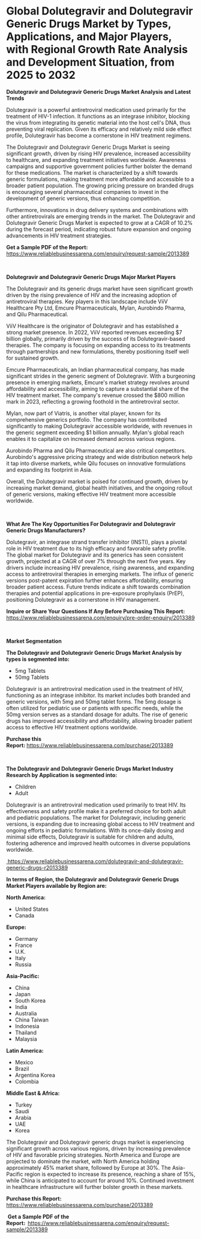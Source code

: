 <p><h1>Global Dolutegravir and Dolutegravir Generic Drugs Market by Types, Applications, and Major Players, with Regional Growth Rate Analysis and Development Situation, from 2025 to 2032</h1></p><p><strong>Dolutegravir and Dolutegravir Generic Drugs Market Analysis and Latest Trends</strong></p>
<p><p>Dolutegravir is a powerful antiretroviral medication used primarily for the treatment of HIV-1 infection. It functions as an integrase inhibitor, blocking the virus from integrating its genetic material into the host cell's DNA, thus preventing viral replication. Given its efficacy and relatively mild side effect profile, Dolutegravir has become a cornerstone in HIV treatment regimens.</p><p>The Dolutegravir and Dolutegravir Generic Drugs Market is seeing significant growth, driven by rising HIV prevalence, increased accessibility to healthcare, and expanding treatment initiatives worldwide. Awareness campaigns and supportive government policies further bolster the demand for these medications. The market is characterized by a shift towards generic formulations, making treatment more affordable and accessible to a broader patient population. The growing pricing pressure on branded drugs is encouraging several pharmaceutical companies to invest in the development of generic versions, thus enhancing competition.</p><p>Furthermore, innovations in drug delivery systems and combinations with other antiretrovirals are emerging trends in the market. The Dolutegravir and Dolutegravir Generic Drugs Market is expected to grow at a CAGR of 10.2% during the forecast period, indicating robust future expansion and ongoing advancements in HIV treatment strategies.</p></p>
<p><strong>Get a Sample PDF of the Report:&nbsp;</strong> <a href="https://www.reliablebusinessarena.com/enquiry/request-sample/2013389?utm_campaign=3355&utm_medium=2&utm_source=Github&utm_content=ia&utm_term=19042025&utm_id=dolutegravir-and-dolutegravir-generic-drugs">https://www.reliablebusinessarena.com/enquiry/request-sample/2013389</a></p>
<p>&nbsp;</p>
<p><strong>Dolutegravir and Dolutegravir Generic Drugs Major Market Players</strong></p>
<p><p>The Dolutegravir and its generic drugs market have seen significant growth driven by the rising prevalence of HIV and the increasing adoption of antiretroviral therapies. Key players in this landscape include ViiV Healthcare Pty Ltd, Emcure Pharmaceuticals, Mylan, Aurobindo Pharma, and Qilu Pharmaceutical.</p><p>ViiV Healthcare is the originator of Dolutegravir and has established a strong market presence. In 2022, ViiV reported revenues exceeding $7 billion globally, primarily driven by the success of its Dolutegravir-based therapies. The company is focusing on expanding access to its treatments through partnerships and new formulations, thereby positioning itself well for sustained growth.</p><p>Emcure Pharmaceuticals, an Indian pharmaceutical company, has made significant strides in the generic segment of Dolutegravir. With a burgeoning presence in emerging markets, Emcure's market strategy revolves around affordability and accessibility, aiming to capture a substantial share of the HIV treatment market. The company's revenue crossed the $800 million mark in 2023, reflecting a growing foothold in the antiretroviral sector.</p><p>Mylan, now part of Viatris, is another vital player, known for its comprehensive generics portfolio. The company has contributed significantly to making Dolutegravir accessible worldwide, with revenues in the generic segment exceeding $1 billion annually. Mylan's global reach enables it to capitalize on increased demand across various regions.</p><p>Aurobindo Pharma and Qilu Pharmaceutical are also critical competitors. Aurobindo's aggressive pricing strategy and wide distribution network help it tap into diverse markets, while Qilu focuses on innovative formulations and expanding its footprint in Asia.</p><p>Overall, the Dolutegravir market is poised for continued growth, driven by increasing market demand, global health initiatives, and the ongoing rollout of generic versions, making effective HIV treatment more accessible worldwide.</p></p>
<p>&nbsp;</p>
<p><strong>What Are The Key Opportunities For Dolutegravir and Dolutegravir Generic Drugs Manufacturers?</strong></p>
<p><p>Dolutegravir, an integrase strand transfer inhibitor (INSTI), plays a pivotal role in HIV treatment due to its high efficacy and favorable safety profile. The global market for Dolutegravir and its generics has seen consistent growth, projected at a CAGR of over 7% through the next five years. Key drivers include increasing HIV prevalence, rising awareness, and expanding access to antiretroviral therapies in emerging markets. The influx of generic versions post-patent expiration further enhances affordability, ensuring broader patient access. Future trends indicate a shift towards combination therapies and potential applications in pre-exposure prophylaxis (PrEP), positioning Dolutegravir as a cornerstone in HIV management.</p></p>
<p><strong>Inquire or Share Your Questions If Any Before Purchasing This Report:</strong> <a href="https://www.reliablebusinessarena.com/enquiry/pre-order-enquiry/2013389?utm_campaign=3355&utm_medium=2&utm_source=Github&utm_content=ia&utm_term=19042025&utm_id=dolutegravir-and-dolutegravir-generic-drugs">https://www.reliablebusinessarena.com/enquiry/pre-order-enquiry/2013389</a></p>
<p>&nbsp;</p>
<p><strong>Market Segmentation</strong></p>
<p><strong>The Dolutegravir and Dolutegravir Generic Drugs Market Analysis by types is segmented into:</strong></p>
<p><ul><li>5mg Tablets</li><li>50mg Tablets</li></ul></p>
<p><p>Dolutegravir is an antiretroviral medication used in the treatment of HIV, functioning as an integrase inhibitor. Its market includes both branded and generic versions, with 5mg and 50mg tablet forms. The 5mg dosage is often utilized for pediatric use or patients with specific needs, while the 50mg version serves as a standard dosage for adults. The rise of generic drugs has improved accessibility and affordability, allowing broader patient access to effective HIV treatment options worldwide.</p></p>
<p><strong>Purchase this Report:&nbsp;</strong><a href="https://www.reliablebusinessarena.com/purchase/2013389?utm_campaign=3355&utm_medium=2&utm_source=Github&utm_content=ia&utm_term=19042025&utm_id=dolutegravir-and-dolutegravir-generic-drugs">https://www.reliablebusinessarena.com/purchase/2013389</a></p>
<p>&nbsp;</p>
<p><strong>The Dolutegravir and Dolutegravir Generic Drugs Market Industry Research by Application is segmented into:</strong></p>
<p><ul><li>Children</li><li>Adult</li></ul></p>
<p><p>Dolutegravir is an antiretroviral medication used primarily to treat HIV. Its effectiveness and safety profile make it a preferred choice for both adult and pediatric populations. The market for Dolutegravir, including generic versions, is expanding due to increasing global access to HIV treatment and ongoing efforts in pediatric formulations. With its once-daily dosing and minimal side effects, Dolutegravir is suitable for children and adults, fostering adherence and improved health outcomes in diverse populations worldwide.</p></p>
<p><a href="https://www.reliablebusinessarena.com/dolutegravir-and-dolutegravir-generic-drugs-r2013389?utm_campaign=3355&utm_medium=2&utm_source=Github&utm_content=ia&utm_term=19042025&utm_id=dolutegravir-and-dolutegravir-generic-drugs">&nbsp;https://www.reliablebusinessarena.com/dolutegravir-and-dolutegravir-generic-drugs-r2013389</a></p>
<p><strong>In terms of Region, the Dolutegravir and Dolutegravir Generic Drugs Market Players available by Region are:</strong></p>
<p>
    <p> <strong> North America: </strong>
        <ul>
            <li>United States</li>
            <li>Canada</li>
        </ul>
        </p> 
    <p> <strong> Europe: </strong>
        <ul>
            <li>Germany</li>
            <li>France</li>
            <li>U.K.</li>
            <li>Italy</li>
            <li>Russia</li>
        </ul>
        </p> 
    <p> <strong> Asia-Pacific: </strong>
        <ul>
            <li>China</li>
            <li>Japan</li>
            <li>South Korea</li>
            <li>India</li>
            <li>Australia</li>
            <li>China Taiwan</li>
            <li>Indonesia</li>
            <li>Thailand</li>
            <li>Malaysia</li>
        </ul>
        </p> 
    <p> <strong> Latin America: </strong>
        <ul>
            <li>Mexico</li>
            <li>Brazil</li>
            <li>Argentina Korea</li>
            <li>Colombia</li>
        </ul>
        </p> 
    <p> <strong> Middle East & Africa: </strong>
        <ul>
            <li>Turkey</li>
            <li>Saudi</li>
            <li>Arabia</li>
            <li>UAE</li>
            <li>Korea</li>
        </ul>
    </p>
    </p>
<p><p>The Dolutegravir and Dolutegravir generic drugs market is experiencing significant growth across various regions, driven by increasing prevalence of HIV and favorable pricing strategies. North America and Europe are projected to dominate the market, with North America holding approximately 45% market share, followed by Europe at 30%. The Asia-Pacific region is expected to increase its presence, reaching a share of 15%, while China is anticipated to account for around 10%. Continued investment in healthcare infrastructure will further bolster growth in these markets.</p></p>
<p><strong>Purchase this Report: </strong><a href="https://www.reliablebusinessarena.com/purchase/2013389?utm_campaign=3355&utm_medium=2&utm_source=Github&utm_content=ia&utm_term=19042025&utm_id=dolutegravir-and-dolutegravir-generic-drugs">https://www.reliablebusinessarena.com/purchase/2013389</a></p>
<p>&nbsp;<strong>Get a Sample PDF of the Report:&nbsp;&nbsp;</strong><a href="https://www.reliablebusinessarena.com/enquiry/request-sample/2013389?utm_campaign=3355&utm_medium=2&utm_source=Github&utm_content=ia&utm_term=19042025&utm_id=dolutegravir-and-dolutegravir-generic-drugs">https://www.reliablebusinessarena.com/enquiry/request-sample/2013389</a></p>
<p><strong></strong></p>
<p><p></p><p></p><p></p></p>